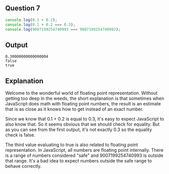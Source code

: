 ## Question 7
```js
console.log(0.1 + 0.2);
console.log(0.1 + 0.2 === 0.3);
console.log(9007199254740993 === 9007199254740992);
```

## Output
```
0.30000000000000004
false
true
```

## Explanation
Welcome to the wonderful world of floating point representation. Without getting too deep in the weeds, the short explanation is that sometimes when JavaScript does math with floating point numbers, the result is an estimate that is as close as it knows how to get instead of an exact number.

Since we know that 0.1 + 0.2 is equal to 0.3, it's easy to expect JavaScript to also know that. So it seems obvious that we should check for equality. But as you can see from the first output, it's not exactly 0.3 so the equality check is false.

The third value evaluating to true is also related to floating point representation. In JavaScript, all numbers are floating point internally. There is a range of numbers considered "safe" and 9007199254740993 is outside that range. It's a bad idea to expect numbers outside the safe range to behave correctly.